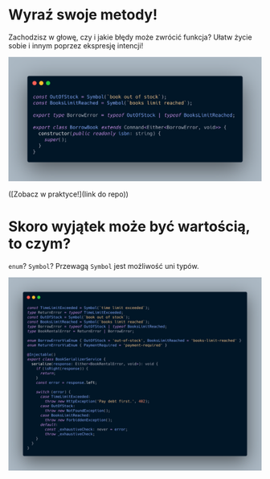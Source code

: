 # Wyraź swoje metody!

Zachodzisz w głowę, czy i jakie błędy może zwrócić funkcja? Ułatw życie sobie i innym poprzez ekspresję intencji!

![Returning Either](01-either-declaration.png)

([Zobacz w praktyce!](link do repo))

# Skoro wyjątek może być wartością, to czym?

`enum`? `Symbol`? Przewagą `Symbol` jest możliwość uni typów.

![Symbol vs enum](02-symbol-enum.png)
